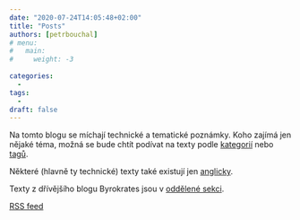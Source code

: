 ```yaml
---
date: "2020-07-24T14:05:48+02:00"
title: "Posts"
authors: [petrbouchal]
# menu: 
#   main:
#     weight: -3
  
categories:
  -
tags:
  -
draft: false
---
```


Na tomto blogu se míchají technické a tematické poznámky. 
Koho zajímá jen nějaké téma, možná se bude chtít podívat na texty podle [kategorií](/cz/categories/) nebo [tagů](/cz/tags/).

Některé (hlavně ty technické) texty také existují jen [anglicky](/en/post/).

Texty z dřívějšího blogu Byrokrates jsou v [oddělené sekci](/cz/byrokrates).

[RSS feed](/cz/post/index.xml)
